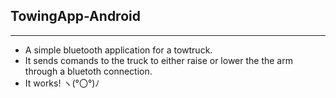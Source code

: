 ## __TowingApp-Android__
---
- A simple bluetooth application for a towtruck.
- It sends comands to the truck to either raise or lower the the arm through a bluetoth connection.
- It works! ヽ(°〇°)ﾉ
